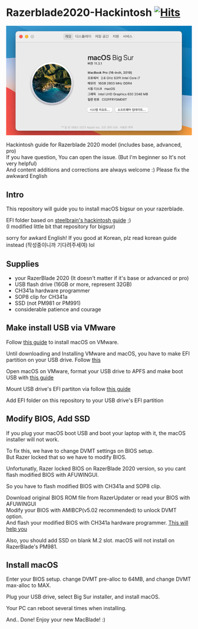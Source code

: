 # Razerblade2020-Hackintosh [![Hits](https://hits.seeyoufarm.com/api/count/incr/badge.svg?url=https%3A%2F%2Fgithub.com%2Fzlfn%2FRazerblade2020-Hackintosh%2Fedit%2Fmain%2FREADME.md&count_bg=%2347A400&title_bg=%23171717&icon=apple.svg&icon_color=%23E7E7E7&title=Hello%21&edge_flat=true)](https://hits.seeyoufarm.com)
![BigSur](BigSur.png)

Hackintosh guide for Razerblade 2020 model (includes base, advanced, pro)<br>
If you have question, You can open the issue. (But I'm beginner so It's not very helpful)<br>
And content additions and corrections are always welcome :) Please fix the awkward English
## Intro
This repository will guide you to install macOS bigsur on your razerblade.

EFI folder based on [steelbrain's hackintosh guide](https://github.com/steelbrain/razer-blade-17-pro-2020-hackintosh) ;)<br>
(I modified little bit that repository for bigsur)

sorry for awkard English! If you good at Korean, plz read korean guide instead (작성중이니까 기다려주세여) lol

## Supplies
* your RazerBlade 2020 (It doesn't matter if it's base or advanced or pro)
* USB flash drive (16GB or more, represent 32GB)
* CH341a hardware programmer
* SOP8 clip for CH341a
* SSD (not PM981 or PM991)
* considerable patience and courage

## Make install USB via VMware
Follow [this guide](https://www.geekrar.com/install-macos-catalina-on-vmware-on-windows-pc/) to install macOS on VMware.

Until downloading and Installing VMware and macOS, you have to make EFI partition on your USB drive. Follow [this](https://superuser.com/questions/1308324/create-efi-partition-before-installing-windows-10)

Open macOS on VMware, format your USB drive to APFS and make boot USB with [this guide](https://support.apple.com/ko-kr/HT201372)

Mount USB drive's EFI partiton via follow [this guide](https://hologos.github.io/how-to-mount-efi-from-command-line-terminal/)

Add EFI folder on this repository to your USB drive's EFI partition

## Modify BIOS, Add SSD
If you plug your macOS boot USB and boot your laptop with it, the macOS installer will not work.

To fix this, we have to change DVMT settings on BIOS setup.<br> 
But Razer locked that so we have to modify BIOS.

Unfortunatly, Razer locked BIOS on RazerBlade 2020 version, so you cant flash modified BIOS with AFUWINGUI.

So you have to flash modified BIOS with CH341a and SOP8 clip.

Download original BIOS ROM file from RazerUpdater or read your BIOS with AFUWINGUI<br>
Modify your BIOS with AMIBCP(v5.02 recommended) to unlock DVMT option.<br>
And flash your modified BIOS with CH341a hardware programmer. [This will help you](http://forum.notebookreview.com/threads/razer-bios-mods-potential-to-unlock-all-hidden-options.830993/page-26)

Also, you should add SSD on blank M.2 slot. macOS will not install on RazerBlade's PM981.

## Install macOS
Enter your BIOS setup. change DVMT pre-alloc to 64MB, and change DVMT max-alloc to MAX.

Plug your USB drive, select Big Sur installer, and install macOS.

Your PC can reboot several times when installing.

And.. Done! Enjoy your new MacBlade! :)

